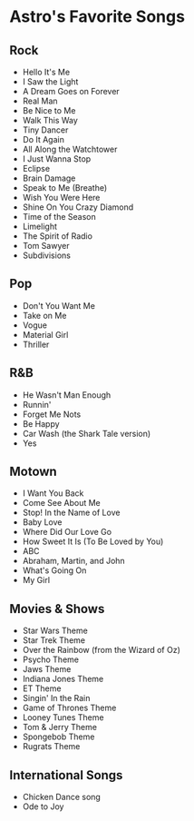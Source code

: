 # Astro's Favorite Songs

## Rock

* Hello It's Me
* I Saw the Light
* A Dream Goes on Forever
* Real Man
* Be Nice to Me
* Walk This Way
* Tiny Dancer
* Do It Again
* All Along the Watchtower
* I Just Wanna Stop
* Eclipse
* Brain Damage
* Speak to Me (Breathe)
* Wish You Were Here
* Shine On You Crazy Diamond
* Time of the Season
* Limelight
* The Spirit of Radio
* Tom Sawyer
* Subdivisions

## Pop

* Don't You Want Me
* Take on Me
* Vogue
* Material Girl
* Thriller

## R&B

* He Wasn't Man Enough
* Runnin'
* Forget Me Nots
* Be Happy
* Car Wash (the Shark Tale version)
* Yes

## Motown

* I Want You Back
* Come See About Me
* Stop!  In the Name of Love
* Baby Love
* Where Did Our Love Go
* How Sweet It Is (To Be Loved by You)
* ABC
* Abraham, Martin, and John
* What's Going On
* My Girl

## Movies & Shows

- Star Wars Theme
- Star Trek Theme
- Over the Rainbow (from the Wizard of Oz)
- Psycho Theme
- Jaws Theme
- Indiana Jones Theme
- ET Theme
- Singin' In the Rain
- Game of Thrones Theme
- Looney Tunes Theme
- Tom & Jerry Theme
- Spongebob Theme
- Rugrats Theme

## International Songs

* Chicken Dance song
* Ode to Joy
